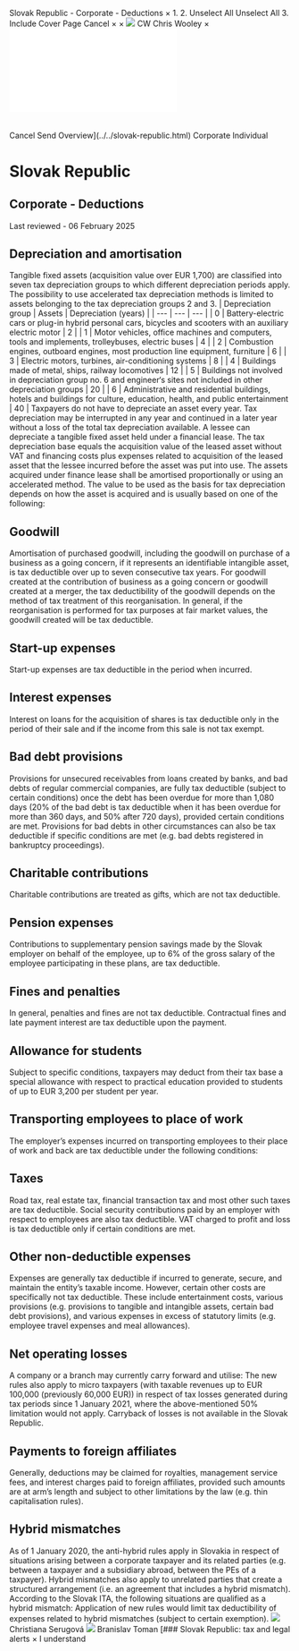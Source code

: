 Slovak Republic - Corporate - Deductions
×
1.
2.
Unselect All
Unselect All
3.
Include Cover Page
Cancel
×
×
![](../../-/media/world-wide-tax-summaries/attachments/global---chris-wooley.ashx%3Frev=ac5e5f3223b34096b1afc2a6009c7320&revision=ac5e5f32-23b3-4096-b1af-c2a6009c7320&hash=859B7ADC84DC2CBEC9760E9E6EE7DE6D0A8BFCDF)
CW
Chris Wooley
×
![](deductions.html)
######
Cancel
Send
Overview](../../slovak-republic.html)
Corporate
Individual
# Slovak Republic
## Corporate - Deductions
Last reviewed - 06 February 2025
## Depreciation and amortisation
Tangible fixed assets (acquisition value over EUR 1,700) are classified into seven tax depreciation groups to which different depreciation periods apply. The possibility to use accelerated tax depreciation methods is limited to assets belonging to the tax depreciation groups 2 and 3.
| Depreciation group | Assets | Depreciation (years) |
| --- | --- | --- |
| 0 | Battery-electric cars or plug-in hybrid personal cars, bicycles and scooters with an auxiliary electric motor | 2 |
| 1 | Motor vehicles, office machines and computers, tools and implements, trolleybuses, electric buses | 4 |
| 2 | Combustion engines, outboard engines, most production line equipment, furniture | 6 |
| 3 | Electric motors, turbines, air-conditioning systems | 8 |
| 4 | Buildings made of metal, ships, railway locomotives | 12 |
| 5 | Buildings not involved in depreciation group no. 6 and engineer‘s sites not included in other depreciation groups | 20 |
| 6 | Administrative and residential buildings, hotels and buildings for culture, education, health, and public entertainment | 40 |
Taxpayers do not have to depreciate an asset every year. Tax depreciation may be interrupted in any year and continued in a later year without a loss of the total tax depreciation available.
A lessee can depreciate a tangible fixed asset held under a financial lease. The tax depreciation base equals the acquisition value of the leased asset without VAT and financing costs plus expenses related to acquisition of the leased asset that the lessee incurred before the asset was put into use. The assets acquired under finance lease shall be amortised proportionally or using an accelerated method.
The value to be used as the basis for tax depreciation depends on how the asset is acquired and is usually based on one of the following:
## Goodwill
Amortisation of purchased goodwill, including the goodwill on purchase of a business as a going concern, if it represents an identifiable intangible asset, is tax deductible over up to seven consecutive tax years.
For goodwill created at the contribution of business as a going concern or goodwill created at a merger, the tax deductibility of the goodwill depends on the method of tax treatment of this reorganisation. In general, if the reorganisation is performed for tax purposes at fair market values, the goodwill created will be tax deductible.
## Start-up expenses
Start-up expenses are tax deductible in the period when incurred.
## Interest expenses
Interest on loans for the acquisition of shares is tax deductible only in the period of their sale and if the income from this sale is not tax exempt.
## Bad debt provisions
Provisions for unsecured receivables from loans created by banks, and bad debts of regular commercial companies, are fully tax deductible (subject to certain conditions) once the debt has been overdue for more than 1,080 days (20% of the bad debt is tax deductible when it has been overdue for more than 360 days, and 50% after 720 days), provided certain conditions are met. Provisions for bad debts in other circumstances can also be tax deductible if specific conditions are met (e.g. bad debts registered in bankruptcy proceedings).
## Charitable contributions
Charitable contributions are treated as gifts, which are not tax deductible.
## Pension expenses
Contributions to supplementary pension savings made by the Slovak employer on behalf of the employee, up to 6% of the gross salary of the employee participating in these plans, are tax deductible.
## Fines and penalties
In general, penalties and fines are not tax deductible. Contractual fines and late payment interest are tax deductible upon the payment.
## Allowance for students
Subject to specific conditions, taxpayers may deduct from their tax base a special allowance with respect to practical education provided to students of up to EUR 3,200 per student per year.
## Transporting employees to place of work
The employer’s expenses incurred on transporting employees to their place of work and back are tax deductible under the following conditions:
## Taxes
Road tax, real estate tax, financial transaction tax and most other such taxes are tax deductible. Social security contributions paid by an employer with respect to employees are also tax deductible. VAT charged to profit and loss is tax deductible only if certain conditions are met.
## Other non-deductible expenses
Expenses are generally tax deductible if incurred to generate, secure, and maintain the entity’s taxable income. However, certain other costs are specifically not tax deductible. These include entertainment costs, various provisions (e.g. provisions to tangible and intangible assets, certain bad debt provisions), and various expenses in excess of statutory limits (e.g. employee travel expenses and meal allowances).
## Net operating losses
A company or a branch may currently carry forward and utilise:
The new rules also apply to micro taxpayers (with taxable revenues up to EUR 100,000 (previously 60,000 EUR)) in respect of tax losses generated during tax periods since 1 January 2021, where the above-mentioned 50% limitation would not apply.
Carryback of losses is not available in the Slovak Republic.
## Payments to foreign affiliates
Generally, deductions may be claimed for royalties, management service fees, and interest charges paid to foreign affiliates, provided such amounts are at arm’s length and subject to other limitations by the law (e.g. thin capitalisation rules).
## Hybrid mismatches
As of 1 January 2020, the anti-hybrid rules apply in Slovakia in respect of situations arising between a corporate taxpayer and its related parties (e.g. between a taxpayer and a subsidiary abroad, between the PEs of a taxpayer). Hybrid mismatches also apply to unrelated parties that create a structured arrangement (i.e. an agreement that includes a hybrid mismatch).
According to the Slovak ITA, the following situations are qualified as a hybrid mismatch:
Application of new rules would limit tax deductibility of expenses related to hybrid mismatches (subject to certain exemption).
![](../../-/media/world-wide-tax-summaries/attachments/slovak_republic---christiana_serugova.ashx%3Frev=5c4300d2b1a14925bf39ea6964de2dc1&revision=5c4300d2-b1a1-4925-bf39-ea6964de2dc1&hash=83BBD9810BB912860D5F7F1AAD6CB819C206A457)
Christiana Serugová
![](../../-/media/world-wide-tax-summaries/attachments/slovak-republic--branislav-toman.ashx%3Frev=d805753b45804a35bc2580d2679ef333&revision=d805753b-4580-4a35-bc25-80d2679ef333&hash=D5436468AF6B6B9CD415F264AC840BADAF676367)
Branislav Toman
[### Slovak Republic: tax and legal alerts
×
I understand